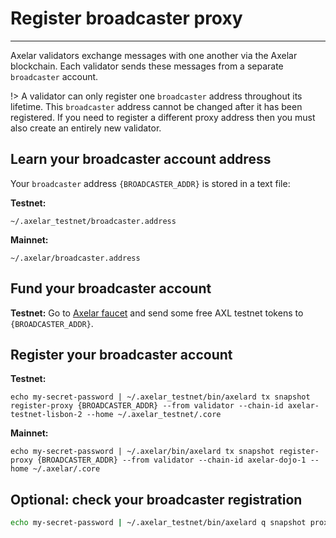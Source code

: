 # Register broadcaster proxy
-----------

Axelar validators exchange messages with one another via the Axelar blockchain.  Each validator sends these messages from a separate `broadcaster` account.

!> A validator can only register one `broadcaster` address throughout its lifetime.  This `broadcaster` address cannot be changed after it has been registered.  If you need to register a different proxy address then you must also create an entirely new validator.

## Learn your broadcaster account address

Your `broadcaster` address `{BROADCASTER_ADDR}` is stored in a text file:

**Testnet:**
```
~/.axelar_testnet/broadcaster.address
```

**Mainnet:**
```
~/.axelar/broadcaster.address
```

## Fund your broadcaster account

**Testnet:**
Go to [Axelar faucet](http://faucet.testnet.axelar.dev/) and send some free AXL testnet tokens to `{BROADCASTER_ADDR}`.

## Register your broadcaster account

**Testnet:**
```
echo my-secret-password | ~/.axelar_testnet/bin/axelard tx snapshot register-proxy {BROADCASTER_ADDR} --from validator --chain-id axelar-testnet-lisbon-2 --home ~/.axelar_testnet/.core
```

**Mainnet:**
```
echo my-secret-password | ~/.axelar/bin/axelard tx snapshot register-proxy {BROADCASTER_ADDR} --from validator --chain-id axelar-dojo-1 --home ~/.axelar/.core
```

## Optional: check your broadcaster registration

```bash
echo my-secret-password | ~/.axelar_testnet/bin/axelard q snapshot proxy $(cat ~/.axelar_testnet/validator.bech)
```
